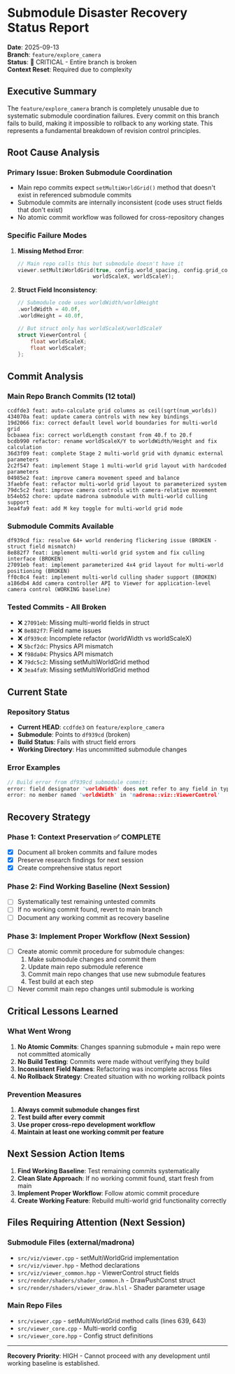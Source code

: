 # Submodule Disaster Recovery Status Report

**Date**: 2025-09-13  
**Branch**: `feature/explore_camera`  
**Status**: 🚨 CRITICAL - Entire branch is broken  
**Context Reset**: Required due to complexity  

## Executive Summary

The `feature/explore_camera` branch is completely unusable due to systematic submodule coordination failures. Every commit on this branch fails to build, making it impossible to rollback to any working state. This represents a fundamental breakdown of revision control principles.

## Root Cause Analysis

### Primary Issue: Broken Submodule Coordination
- Main repo commits expect `setMultiWorldGrid()` method that doesn't exist in referenced submodule commits
- Submodule commits are internally inconsistent (code uses struct fields that don't exist)
- No atomic commit workflow was followed for cross-repository changes

### Specific Failure Modes

1. **Missing Method Error**: 
   ```cpp
   // Main repo calls this but submodule doesn't have it
   viewer.setMultiWorldGrid(true, config.world_spacing, config.grid_cols, 
                           worldScaleX, worldScaleY);
   ```

2. **Struct Field Inconsistency**:
   ```cpp
   // Submodule code uses worldWidth/worldHeight
   .worldWidth = 40.0f,
   .worldHeight = 40.0f,
   
   // But struct only has worldScaleX/worldScaleY
   struct ViewerControl {
       float worldScaleX;
       float worldScaleY;
   };
   ```

## Commit Analysis

### Main Repo Branch Commits (12 total)
```
ccdfde3 feat: auto-calculate grid columns as ceil(sqrt(num_worlds))
434070a feat: update camera controls with new key bindings
19d2066 fix: correct default level world boundaries for multi-world grid
bcbaaea fix: correct worldLength constant from 40.f to 20.f
bcdb990 refactor: rename worldScaleX/Y to worldWidth/Height and fix calculation
36d3f09 feat: complete Stage 2 multi-world grid with dynamic external parameters
2c2f547 feat: implement Stage 1 multi-world grid layout with hardcoded parameters
04985e2 feat: improve camera movement speed and balance
3faebfe feat: refactor multi-world grid layout to parameterized system
79dc5c2 feat: improve camera controls with camera-relative movement
b54eb52 chore: update madrona submodule with multi-world culling support
3ea4fa9 feat: add M key toggle for multi-world grid mode
```

### Submodule Commits Available
```
df939cd fix: resolve 64+ world rendering flickering issue (BROKEN - struct field mismatch)
8e882f7 feat: implement multi-world grid system and fix culling interface (BROKEN)
27091eb feat: implement parameterized 4x4 grid layout for multi-world positioning (BROKEN)
ff0c8c4 feat: implement multi-world culling shader support (BROKEN)
a186db4 Add camera controller API to Viewer for application-level camera control (WORKING baseline)
```

### Tested Commits - All Broken
- ❌ `27091eb`: Missing multi-world fields in struct
- ❌ `8e882f7`: Field name issues  
- ❌ `df939cd`: Incomplete refactor (worldWidth vs worldScaleX)
- ❌ `5bcf2dc`: Physics API mismatch
- ❌ `f98da04`: Physics API mismatch
- ❌ `79dc5c2`: Missing setMultiWorldGrid method
- ❌ `3ea4fa9`: Missing setMultiWorldGrid method

## Current State

### Repository Status
- **Current HEAD**: `ccdfde3` on `feature/explore_camera`
- **Submodule**: Points to `df939cd` (broken)
- **Build Status**: Fails with struct field errors
- **Working Directory**: Has uncommitted submodule changes

### Error Examples
```cpp
// Build error from df939cd submodule commit:
error: field designator 'worldWidth' does not refer to any field in type 'ViewerControl'
error: no member named 'worldWidth' in 'madrona::viz::ViewerControl'
```

## Recovery Strategy

### Phase 1: Context Preservation ✅ COMPLETE
- [x] Document all broken commits and failure modes
- [x] Preserve research findings for next session
- [x] Create comprehensive status report

### Phase 2: Find Working Baseline (Next Session)
- [ ] Systematically test remaining untested commits
- [ ] If no working commit found, revert to main branch
- [ ] Document any working commit as recovery baseline

### Phase 3: Implement Proper Workflow (Next Session)
- [ ] Create atomic commit procedure for submodule changes:
  1. Make submodule changes and commit them
  2. Update main repo submodule reference
  3. Commit main repo changes that use new submodule features
  4. Test build at each step
- [ ] Never commit main repo changes until submodule is working

## Critical Lessons Learned

### What Went Wrong
1. **No Atomic Commits**: Changes spanning submodule + main repo were not committed atomically
2. **No Build Testing**: Commits were made without verifying they build
3. **Inconsistent Field Names**: Refactoring was incomplete across files
4. **No Rollback Strategy**: Created situation with no working rollback points

### Prevention Measures
1. **Always commit submodule changes first**
2. **Test build after every commit**
3. **Use proper cross-repo development workflow**
4. **Maintain at least one working commit per feature**

## Next Session Action Items

1. **Find Working Baseline**: Test remaining commits systematically
2. **Clean Slate Approach**: If no working commit found, start fresh from main
3. **Implement Proper Workflow**: Follow atomic commit procedure
4. **Create Working Feature**: Rebuild multi-world grid functionality correctly

## Files Requiring Attention (Next Session)

### Submodule Files (external/madrona)
- `src/viz/viewer.cpp` - setMultiWorldGrid implementation
- `src/viz/viewer.hpp` - Method declarations  
- `src/viz/viewer_common.hpp` - ViewerControl struct fields
- `src/render/shaders/shader_common.h` - DrawPushConst struct
- `src/render/shaders/viewer_draw.hlsl` - Shader parameter usage

### Main Repo Files
- `src/viewer.cpp` - setMultiWorldGrid method calls (lines 639, 643)
- `src/viewer_core.cpp` - Multi-world config
- `src/viewer_core.hpp` - Config struct definitions

---

**Recovery Priority**: HIGH - Cannot proceed with any development until working baseline is established.